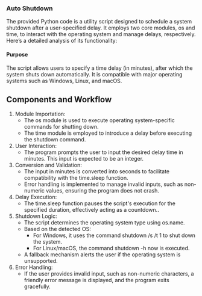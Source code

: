 ### Auto Shutdown
The provided Python code is a utility script designed to schedule a system shutdown after a user-specified delay. It employs two core modules, os and time, to interact with the operating system and manage delays, respectively. Here’s a detailed analysis of its functionality:
#### Purpose
The script allows users to specify a time delay (in minutes), after which the system shuts down automatically. It is compatible with major operating systems such as Windows, Linux, and macOS.

## Components and Workflow
1. Module Importation:
   - The os module is used to execute operating system-specific commands for shutting down.
   - The time module is employed to introduce a delay before executing the shutdown command.
2. User Interaction:
   - The program prompts the user to input the desired delay time in minutes. This input is expected to be an integer.
3. Conversion and Validation:
   - The input in minutes is converted into seconds to facilitate compatibility with the time.sleep function.
   - Error handling is implemented to manage invalid inputs, such as non-numeric values, ensuring the program does not crash.
4. Delay Execution:
   - The time.sleep function pauses the script's execution for the specified duration, effectively acting as a countdown..
5. Shutdown Logic:
   - The script determines the operating system type using os.name.
   - Based on the detected OS:
        - For Windows, it uses the command shutdown /s /t 1 to shut down the system.
        - For Linux/macOS, the command shutdown -h now is executed.
   - A fallback mechanism alerts the user if the operating system is unsupported.
6. Error Handling:
   - If the user provides invalid input, such as non-numeric characters, a friendly error message is displayed, and the program exits gracefully.

